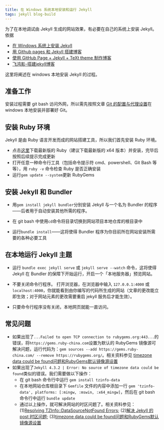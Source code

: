 ```yaml
---
title: 在 Windows 系统本地安装和运行 Jekyll
tags: jekyll blog-build
---
```


为了在本地调试由 Jekyll 生成的网站效果，有必要在自己的系统上安装 Jekyll。依据

- [在 Windows 系统上安装 Jekyll](https://www.xjtu-blacksmith.cn/notes/install-jekyll-on-windows)
- [用 Github pages 和 Jekyll 搭建博客](https://yuleii.github.io/2020/06/09/build-blog-with-github-pages-and-jekyll.html)
- [使用 GitHub Page + Jekyll + TeXt theme 制作博客](https://zhuanlan.zhihu.com/p/385384830)
- [飞鸿影-搭建jekyll博客](https://www.cnblogs.com/52fhy/p/5096251.html)

这里将阐述在 windows 本地安装 Jekyll 的过程。

## 准备工作

安装过程需要 git bash 访问外网，所以需先按照文章 [Git 的配置与代理设置](https://meiting-wang.github.io/2023/08/04/git%E7%9A%84%E9%85%8D%E7%BD%AE%E4%B8%8E%E4%BB%A3%E7%90%86%E8%AE%BE%E7%BD%AE.html)在 windows 本地安装并部署好 Git。

## 安装 Ruby 环境

Jekyll 是由 Ruby 语言开发而成的网站搭建工具，所以我们首先安装 Ruby 环境。

- 点击[这里](https://rubyinstaller.org/downloads/)下载最新版的 Ruby（建议下载最新版的 x64 版本）并安装，完毕后按照后续提示完成更新
- 打开任意一种命令行工具（包括命令提示符 cmd、powershell、Git Bash 等等），用 `ruby -v` 命令检查 Ruby 是否正确安装
- 运行`gem update --system`更新 RubyGems

## 安装 Jekyll 和 Bundler

- 用`gem install jekyll bundler`分别安装 Jekyll 与一个名为 Bundler 的程序——后者用于自动安装其他所需的程序。

- 在 git bash 中使用`cd`命令将目录切换到网站项目本地仓库的根目录中

- 运行`bundle install`——这将使得 Bundler 程序为你目前所在网站安装所需要的各种必要工具

## 在本地运行 Jekyll  主题

- 运行 `bundle exec jekyll serve` 或 `jekyll serve --watch` 命令，这将使得 Jekyll 在 Bundler 的保障下开始运行，开启一个「本地服务器」预览网站。

- 不要关闭命令行程序。 打开浏览器，在浏览器中输入 `127.0.0.1:4000` 或 `localhost:4000`，你就能看到由你编写的代码所生成的网站（文章的更改能立即生效；对于网站元素的更改需要重启 jekyll 服务后才能生效）。

- 只要命令行程序没有关闭，本地网页就能一直访问。

## 常见问题

- 如果出现了`...Failed to open TCP connection to rubygems.org:443...`的错误，将`https://gems.ruby-china.com`设置为默认的 RubyGems 镜像源可解决问题，运行代码为：`gem sources --add https://gems.ruby-china.com/ --remove https://rubygems.org/`。相关资料参见 [timezone data could be found问题和RubyGems默认镜像源设置](https://blog.csdn.net/shysea2019/article/details/130647010)
- 如果出现了`Jekyll 4.3.2 | Error: No source of timezone data could be found`类似的错误。我们需要做以下操作：
  - 在 git bash 命令行中运行 `gem install tzinfo-data`
  - 在本地网站仓库根目录下 `Gemfile` 文件的内容中添加一行 `gem 'tzinfo-data', platforms: [:mingw, :mswin, :x64_mingw]`，然后在 git bash 命令行中运行 `bundle update`
  - 通过以上操作，就可解决网站的时区问题了。相关资料参见：(1)[Resolving TZInfo::DataSourceNotFound Errors](https://github.com/tzinfo/tzinfo/wiki/Resolving-TZInfo::DataSourceNotFound-Errors); (2)[解决 Jekyll 的 post 时区问题](https://blog.jasongzy.com/jekyll-timezone.html); (3)[timezone data could be found问题和RubyGems默认镜像源设置](https://blog.csdn.net/shysea2019/article/details/130647010)











